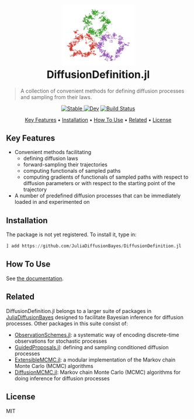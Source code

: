 <h1 align="center">
  <br>
  <a href="https://juliadiffusionbayes.github.io/DiffusionDefinition.jl/dev/"><img src="https://raw.githubusercontent.com/JuliaDiffusionBayes/DiffusionDefinition.jl/master/docs/src/assets/logo.png" alt="DiffusionDefinition.jl" width="200"></a>
  <br>
  DiffusionDefinition.jl
  <br>
</h1>

> A collection of convenient methods for defining diffusion processes and sampling from their laws.

<p align="center">
  <a href="https://JuliaDiffusionBayes.github.io/DiffusionDefinition.jl/stable">
    <img src="https://img.shields.io/badge/docs-stable-blue.svg"
         alt="Stable">
  </a>
  <a href="https://JuliaDiffusionBayes.github.io/DiffusionDefinition.jl/dev"><img src="https://img.shields.io/badge/docs-dev-blue.svg" alt="Dev"></a>
  <a href="https://travis-ci.com/JuliaDiffusionBayes/DiffusionDefinition.jl">
      <img src="https://travis-ci.com/JuliaDiffusionBayes/DiffusionDefinition.jl.svg?branch=master" alt="Build Status">
  </a>
</p>

<p align="center">
  <a href="#key-features">Key Features</a> •
  <a href="#installation">Installation</a> •
  <a href="#how-to-use">How To Use</a> •
  <a href="#related">Related</a> •
  <a href="#license">License</a>
</p>

## Key Features

- Convenient methods facilitating
  - defining diffusion laws
  - forward-sampling their trajectories
  - computing functionals of sampled paths
  - computing gradients of functionals of sampled paths with respect to diffusion parameters or with respect to the starting point of the trajectory
- A number of predefined diffusion processes that can be immediately loaded in and experimented on

## Installation

The package is not yet registered. To install it, type in:
```julia
] add https://github.com/JuliaDiffusionBayes/DiffusionDefinition.jl
```

## How To Use

See [the documentation](https://juliadiffusionbayes.github.io/DiffusionDefinition.jl/dev/).

## Related

DiffusionDefinition.jl belongs to a larger suite of packages in [JuliaDiffusionBayes](https://github.com/JuliaDiffusionBayes) designed to facilitate Bayesian inference for diffusion processes. Other packages in this suite consist of:
- [ObservationSchemes.jl](https://github.com/JuliaDiffusionBayes/ObservationSchemes.jl): a systematic way of encoding discrete-time observations for stochastic processes
- [GuidedProposals.jl](https://github.com/JuliaDiffusionBayes/GuidedProposals.jl): defining and sampling conditioned diffusion processes
- [ExtensibleMCMC.jl](https://github.com/JuliaDiffusionBayes/ExtensibleMCMC.jl): a modular implementation of the Markov chain Monte Carlo (MCMC) algorithms
- [DiffusionMCMC.jl](https://github.com/JuliaDiffusionBayes/DiffusionMCMC.jl): Markov chain Monte Carlo (MCMC) algorithms for doing inference for diffusion processes

## License

MIT
